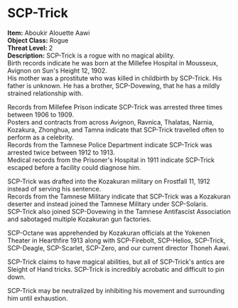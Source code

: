 # **SCP-Trick**
**Item:** Aboukir Alouette Aawi\
**Object Class:** Rogue\
**Threat Level:** 2\
**Description:** SCP-Trick is a rogue with no magical ability.\
Birth records indicate he was born at the Millefee Hospital in Mousseux, Avignon on Sun's Height 12, 1902.\
His mother was a prostitute who was killed in childbirth by SCP-Trick. His father is unknown. He has a brother, SCP-Dovewing, that he has a mildly strained relationship with.

Records from Millefee Prison indicate SCP-Trick was arrested three times between 1906 to 1909.\
Posters and contracts from across Avignon, Ravnica, Thalatas, Narnia, Kozakura, Zhonghua, and Tamna indicate that SCP-Trick travelled often to perform as a celebrity.\
Records from the Tamnese Police Department indicate SCP-Trick was arrested twice between 1912 to 1913.\
Medical records from the Prisoner's Hospital in 1911 indicate SCP-Trick escaped before a facility could diagnose him. 

SCP-Trick was drafted into the Kozakuran military on Frostfall 11, 1912 instead of serving his sentence.\
Records from the Tamnese Military indicate that SCP-Trick was a Kozakuran deserter and instead joined the Tamnese Military under SCP-Solaris.\
SCP-Trick also joined SCP-Dovewing in the Tamnese Antifascist Association and sabotaged multiple Kozakuran gun factories.

SCP-Octane was apprehended by Kozakuran officials at the Yokenen Theater in Hearthfire 1913 along with SCP-Firebolt, SCP-Helios, SCP-Trick, SCP-Deagle, SCP-Scarlet, SCP-Zero, and our current director Thoneh Aawi.

SCP-Trick claims to have magical abilities, but all of SCP-Trick's antics are Sleight of Hand tricks. SCP-Trick is incredibly acrobatic and difficult to pin down.

SCP-Trick may be neutralized by inhibiting his movement and surrounding him until exhaustion. 
